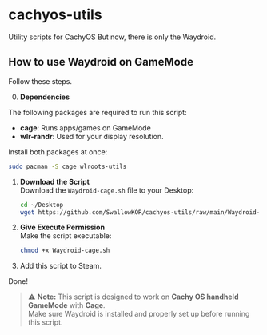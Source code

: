 # cachyos-utils
Utility scripts for CachyOS
But now, there is only the Waydroid.

## How to use Waydroid on GameMode 

Follow these steps.

0. **Dependencies**

The following packages are required to run this script:

- **cage**: Runs apps/games on GameMode
- **wlr-randr**: Used for your display resolution.

Install both packages at once:

```bash
sudo pacman -S cage wlroots-utils
```

1. **Download the Script**  
    Download the `Waydroid-cage.sh` file to your Desktop:

    ```bash
    cd ~/Desktop
    wget https://github.com/SwallowKOR/cachyos-utils/raw/main/Waydroid-cage.sh
    ```

2. **Give Execute Permission**  
    Make the script executable:

    ```bash
    chmod +x Waydroid-cage.sh
    ```

3. Add this script to Steam.

Done!

> ⚠️ **Note:** This script is designed to work on **Cachy OS handheld GameMode** with **Cage**.  
> Make sure Waydroid is installed and properly set up before running this script.

